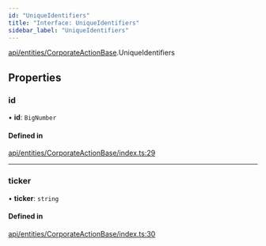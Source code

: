 ```yaml
---
id: "UniqueIdentifiers"
title: "Interface: UniqueIdentifiers"
sidebar_label: "UniqueIdentifiers"
---
```


[api/entities/CorporateActionBase](../../../../../modules/API/Entities/CorporateActionBase/CorporateActionBase.md).UniqueIdentifiers

## Properties

### id

• **id**: `BigNumber`

#### Defined in

[api/entities/CorporateActionBase/index.ts:29](https://github.com/PolymeshAssociation/polymesh-sdk/blob/fe2e6dd1d/src/api/entities/CorporateActionBase/index.ts#L29)

___

### ticker

• **ticker**: `string`

#### Defined in

[api/entities/CorporateActionBase/index.ts:30](https://github.com/PolymeshAssociation/polymesh-sdk/blob/fe2e6dd1d/src/api/entities/CorporateActionBase/index.ts#L30)
